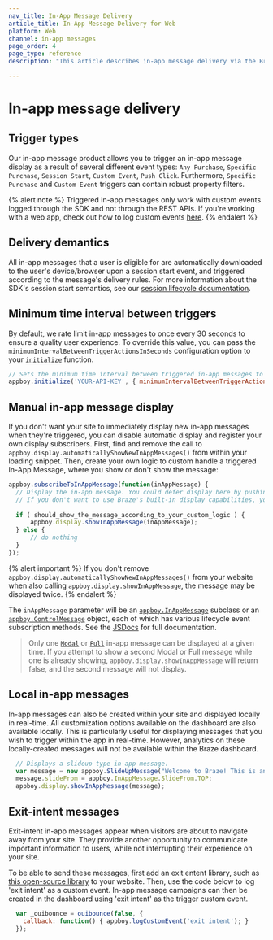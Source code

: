 ```yaml
---
nav_title: In-App Message Delivery
article_title: In-App Message Delivery for Web
platform: Web
channel: in-app messages
page_order: 4
page_type: reference
description: "This article describes in-app message delivery via the Braze SDK, such as manually displaying in-app messages or sending exit-intent messages."

---
```


# In-app message delivery

## Trigger types

Our in-app message product allows you to trigger an in-app message display as a result of several different event types: `Any Purchase`, `Specific Purchase`, `Session Start`, `Custom Event`, `Push Click`.  Furthermore, `Specific Purchase` and `Custom Event` triggers can contain robust property filters.

{% alert note %}
Triggered in-app messages only work with custom events logged through the SDK and not through the REST APIs. If you're working with a web app, check out how to log custom events [here]({{site.baseurl}}/developer_guide/platform_integration_guides/web/analytics/tracking_custom_events/#tracking-custom-events).
{% endalert %}

## Delivery demantics
All in-app messages that a user is eligible for are automatically downloaded to the user's device/browser upon a session start event, and triggered according to the message's delivery rules. For more information about the SDK's session start semantics, see our [session lifecycle documentation][10].

## Minimum time interval between triggers
By default, we rate limit in-app messages to once every 30 seconds to ensure a quality user experience. To override this value, you can pass the `minimumIntervalBetweenTriggerActionsInSeconds` configuration option to your [`initialize`][9] function.

```js
// Sets the minimum time interval between triggered in-app messages to 5 seconds instead of the default 30
appboy.initialize('YOUR-API-KEY', { minimumIntervalBetweenTriggerActionsInSeconds: 5 })
```

## Manual in-app message display

If you don't want your site to immediately display new in-app messages when they're triggered, you can disable automatic display and register your own display subscribers. First, find and remove the call to `appboy.display.automaticallyShowNewInAppMessages()` from within your loading snippet. Then, create your own logic to custom handle a triggered In-App Message, where you show or don't show the message:

```javascript
appboy.subscribeToInAppMessage(function(inAppMessage) {
  // Display the in-app message. You could defer display here by pushing this message to code within your own application.
  // If you don't want to use Braze's built-in display capabilities, you could alternatively pass the in-app message to your own display code here.
  
  if ( should_show_the_message_according_to_your_custom_logic ) {
      appboy.display.showInAppMessage(inAppMessage);
  } else {
      // do nothing
  }
});
```

{% alert important %}
If you don't remove `appboy.display.automaticallyShowNewInAppMessages()` from your website when also calling `appboy.display.showInAppMessage`, the message may be displayed twice.
{% endalert %}

The `inAppMessage` parameter will be an [`appboy.InAppMessage`][2] subclass or an [`appboy.ControlMessage`][8] object, each of which has various lifecycle event subscription methods. See the [JSDocs][2] for full documentation.

>  Only one [`Modal`][17] or [`Full`][41] in-app message can be displayed at a given time. If you attempt to show a second Modal or Full message while one is already showing, `appboy.display.showInAppMessage` will return false, and the second message will not display.

## Local in-app messages

In-app messages can also be created within your site and displayed locally in real-time.  All customization options available on the dashboard are also available locally.  This is particularly useful for displaying messages that you wish to trigger within the app in real-time. However, analytics on these locally-created messages will not be available within the Braze dashboard.

```javascript
  // Displays a slideup type in-app message.
  var message = new appboy.SlideUpMessage("Welcome to Braze! This is an in-app message.");
  message.slideFrom = appboy.InAppMessage.SlideFrom.TOP;
  appboy.display.showInAppMessage(message);
```

## Exit-intent messages

Exit-intent in-app messages appear when visitors are about to navigate away from your site. They provide another opportunity to communicate important information to users, while not interrupting their experience on your site. 

To be able to send these messages, first add an exit entent library, such as [this open-source library][50] to your website. Then, use the code below to log 'exit intent' as a custom event. In-app message campaigns can then be created in the dashboard using 'exit intent' as the trigger custom event.

```javascript
  var _ouibounce = ouibounce(false, {
    callback: function() { appboy.logCustomEvent('exit intent'); }
  });
```


[2]: https://js.appboycdn.com/web-sdk/latest/doc/ab.InAppMessage.html
[8]: https://js.appboycdn.com/web-sdk/latest/doc/ab.ControlMessage.html
[9]: https://js.appboycdn.com/web-sdk/latest/doc/module-appboy.html#.initialize
[10]: {{site.baseurl}}/developer_guide/platform_integration_guides/web/analytics/tracking_sessions/#session-lifecycle
[17]: {{site.baseurl}}/developer_guide/platform_integration_guides/web/in_app_messaging/#modal-in-app-messages
[41]: {{site.baseurl}}/developer_guide/platform_integration_guides/web/in_app_messaging/#full-in-app-messages
[50]: https://github.com/carlsednaoui/ouibounce
